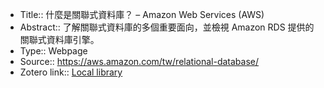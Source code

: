 - Title:: 什麼是關聯式資料庫？ – Amazon Web Services (AWS)
- Abstract:: 了解關聯式資料庫的多個重要面向，並檢視 Amazon RDS 提供的關聯式資料庫引擎。
- Type:: Webpage
- Source:: https://aws.amazon.com/tw/relational-database/
- Zotero link:: [Local library](zotero://select/library/items/5LSA872Y)

